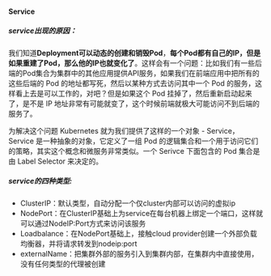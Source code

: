 #### Service

##### service出现的原因：

我们知道**Deployment可以动态的创建和销毁Pod**，**每个Pod都有自己的IP，但是如果重建了Pod，那么他的IP也就变化了**。这样会有一个问题：比如我们有一些后端的Pod集合为集群中的其他应用提供API服务，如果我们在前端应用中把所有的这些后端的 Pod 的地址都写死，然后以某种方式去访问其中一个 Pod 的服务，这样看上去是可以工作的，对吧？但是如果这个 Pod 挂掉了，然后重新启动起来了，是不是 IP 地址非常有可能就变了，这个时候前端就极大可能访问不到后端的服务了。

为解决这个问题 Kubernetes 就为我们提供了这样的一个对象 - Service，Service 是一种抽象的对象，它定义了一组 Pod 的逻辑集合和一个用于访问它们的策略，其实这个概念和微服务非常类似。一个 Serivce 下面包含的 Pod 集合是由 Label Selector 来决定的。

##### service的四种类型:

* ClusterIP：默认类型，自动分配一个仅cluster内部可以访问的虚拟ip
* NodePort：在ClusterIP基础上为service在每台机器上绑定一个端口，这样就可以通过NodeIP:Port方式来访问该服务
* Loadbalance：在NodePort基础上，接触cloud provider创建一个外部负载均衡器，并将请求转发到nodeip:port
* externalName：把集群外部的服务引入到集群内部，在集群内中直接使用，没有任何类型的代理被创建

